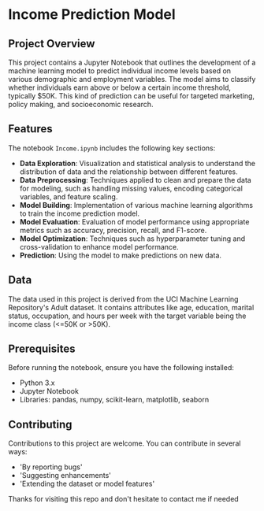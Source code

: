 # Income Prediction Model

## Project Overview

This project contains a Jupyter Notebook that outlines the development of a machine learning model to predict individual income levels based on various demographic and employment variables. The model aims to classify whether individuals earn above or below a certain income threshold, typically $50K. This kind of prediction can be useful for targeted marketing, policy making, and socioeconomic research.

## Features

The notebook `Income.ipynb` includes the following key sections:

- **Data Exploration**: Visualization and statistical analysis to understand the distribution of data and the relationship between different features.
- **Data Preprocessing**: Techniques applied to clean and prepare the data for modeling, such as handling missing values, encoding categorical variables, and feature scaling.
- **Model Building**: Implementation of various machine learning algorithms to train the income prediction model.
- **Model Evaluation**: Evaluation of model performance using appropriate metrics such as accuracy, precision, recall, and F1-score.
- **Model Optimization**: Techniques such as hyperparameter tuning and cross-validation to enhance model performance.
- **Prediction**: Using the model to make predictions on new data.

## Data

The data used in this project is derived from the UCI Machine Learning Repository's Adult dataset. It contains attributes like age, education, marital status, occupation, and hours per week with the target variable being the income class (<=50K or >50K).

## Prerequisites

Before running the notebook, ensure you have the following installed:
- Python 3.x
- Jupyter Notebook
- Libraries: pandas, numpy, scikit-learn, matplotlib, seaborn
## Contributing

Contributions to this project are welcome. You can contribute in several ways:

- 'By reporting bugs'
- 'Suggesting enhancements'
- 'Extending the dataset or model features'

Thanks for visiting this repo and don't hesitate to contact me if needed
